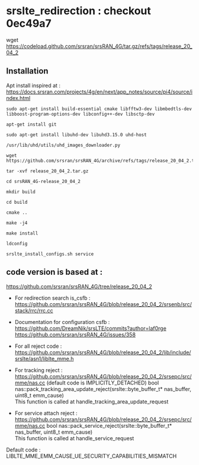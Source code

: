 # srslte_redirection : checkout 0ec49a7
 wget https://codeload.github.com/srsran/srsRAN_4G/tar.gz/refs/tags/release_20_04_2

## Installation 
Apt install inspired at : https://docs.srsran.com/projects/4g/en/next/app_notes/source/pi4/source/index.html  
```  
sudo apt-get install build-essential cmake libfftw3-dev libmbedtls-dev libboost-program-options-dev libconfig++-dev libsctp-dev  
```
```
apt-get install git  
```
```
sudo apt-get install libuhd-dev libuhd3.15.0 uhd-host  
```
```
/usr/lib/uhd/utils/uhd_images_downloader.py  
```
```
wget  https://github.com/srsran/srsRAN_4G/archive/refs/tags/release_20_04_2.tar.gz
```
```
tar -xvf release_20_04_2.tar.gz
```
```
cd srsRAN_4G-release_20_04_2
```
```
mkdir build  
```
```
cd build  
```
```
cmake ..  
```
```
make -j4  
```
```
make install  
```
```
ldconfig  
```
```
srslte_install_configs.sh service
```



## code version is based at :
https://github.com/srsran/srsRAN_4G/tree/release_20_04_2  
  
  
* For redirection search is_csfb : https://github.com/srsran/srsRAN_4G/blob/release_20_04_2/srsenb/src/stack/rrc/rrc.cc

* Documentation for configuration csfb : 
https://github.com/DreamNik/srsLTE/commits?author=laf0rge  
https://github.com/srsran/srsRAN_4G/issues/358  

* For all reject code : https://github.com/srsran/srsRAN_4G/blob/release_20_04_2/lib/include/srslte/asn1/liblte_mme.h 

* For tracking reject :  https://github.com/srsran/srsRAN_4G/blob/release_20_04_2/srsepc/src/mme/nas.cc (default code is IMPLICITLY_DETACHED)
bool nas::pack_tracking_area_update_reject(srslte::byte_buffer_t* nas_buffer, uint8_t emm_cause) </br>
This function is called at handle_tracking_area_update_request
* For service attach reject : https://github.com/srsran/srsRAN_4G/blob/release_20_04_2/srsepc/src/mme/nas.cc
bool nas::pack_service_reject(srslte::byte_buffer_t* nas_buffer, uint8_t emm_cause)</br>
This function is called at handle_service_request

Default code : LIBLTE_MME_EMM_CAUSE_UE_SECURITY_CAPABILITIES_MISMATCH
